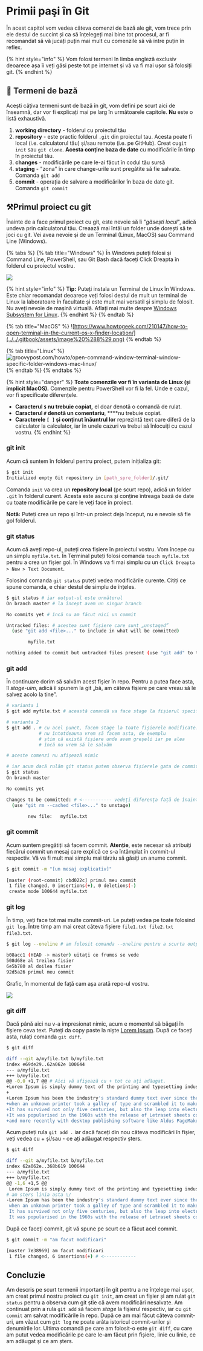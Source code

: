 # Primii paşi în Git

În acest capitol vom vedea câteva comenzi de bază ale git, vom trece prin ele destul de succint și ca să înțelegeți mai bine tot procesul, ar fi recomandat să vă jucați puțin mai mult cu comenzile să vă intre puțin în reflex.

{% hint style="info" %}
Vom folosi termeni în limba engleză exclusiv deoarece așa îi veți găsi peste tot pe internet și vă va fi mai ușor să folosiți git.
{% endhint %}

## 🚩 Termeni de bază

Acești câțiva termeni sunt de bază în git, vom defini pe scurt aici de înseamnă, dar vor fi explicați mai pe larg în următoarele capitole. **Nu** este o listă exhaustivă.

1. **working directory** - folderul cu proiectul tău
2. **repository** - este practic folderul `.git` din proiectul tau. Acesta poate fi local \(i.e. calculatorul tău\) și/sau remote \(i.e. pe GitHub\). Creat cu`git init` sau `git clone`.  **Acesta conține baza de date** cu modificările în timp în proiectul tău.
3. **changes** - modificările pe care le-ai făcut în codul tău sursă
4. **staging** - "zona" în care change-urile sunt pregătite să fie salvate. Comanda `git add`
5. **commit** - operația de salvare a modificărilor în baza de date git. Comanda `git commit`

## ⚒Primul proiect cu git

Înainte de a face primul proiect cu git, este nevoie să îi "_găsești locul_", adică undeva prin calculatorul tău. Creaază mai întâi un folder unde dorești să te joci cu git. Vei avea nevoie și de un Terminal \(Linux, MacOS\) sau Command Line \(Windows\).

{% tabs %}
{% tab title="Windows" %}
În Windows puteți folosi și Command Line, PowerShell, sau Git Bash dacă faceți Click Dreapta în folderul cu proiectul vostru.

![](../../.gitbook/assets/image%20%287%29.png)

{% hint style="info" %}
**Tip:** Puteți instala un Terminal de Linux în Windows. Este chiar recomandat deoarece veți folosi destul de mult un terminal de Linux la laboratoare în facultate și este mult mai versatil și simplu de folosit. Nu aveți nevoie de mașină virtuală. Aflați mai multe despre [Windows Subsystem for Linux](https://devblogs.microsoft.com/commandline/an-in-depth-tutorial-on-linux-development-on-windows-with-wsl-and-visual-studio-code/).
{% endhint %}
{% endtab %}

{% tab title="MacOS" %}
![https://www.howtogeek.com/210147/how-to-open-terminal-in-the-current-os-x-finder-location/](../../.gitbook/assets/image%20%288%29.png)
{% endtab %}

{% tab title="Linux" %}
![groovypost.com/howto/open-command-window-terminal-window-specific-folder-windows-mac-linux/](../../.gitbook/assets/image%20%286%29.png)
{% endtab %}
{% endtabs %}

{% hint style="danger" %}
**Toate comenzile vor fi în varianta de Linux \(și implicit MacOS\).** Comenzile pentru PowerShell vor fi la fel. Unde e cazul, vor fi specificate diferențele.

* **Caracterul `$` nu trebuie copiat,** el doar denotă o comandă de rulat.
* **Caracterul `#` denotă un comentariu**, ****nu trebuie copiat.
* **Caracterele `[ ]` și conținut înăuntrul lor** reprezintă text care diferă de la calculator la calculator, iar în unele cazuri va trebui să înlocuiți cu cazul vostru.
{% endhint %}

### git init

Acum că suntem în folderul pentru proiect, putem inițializa git:

```bash
$ git init
Initialized empty Git repository in [path_spre_folder]/.git/
```

Comanda `init` va crea un **repository local** \(pe scurt repo\), adică un folder `.git` în folderul curent. Acesta este ascuns și conține întreaga bază de date cu toate modificările pe care le veți face în proiect.

**Notă:** Puteți crea un repo și într-un proiect deja început, nu e nevoie să fie gol folderul.

### git status

Acum că aveți repo-ul, puteți crea fișiere în proiectul vostru. Vom începe cu un simplu `myfile.txt`. În Terminal puteți folosi comanda `touch myfile.txt` pentru a crea un fișier gol. În Windows va fi mai simplu cu un `Click Dreapta > New > Text Document`.

Folosind comanda `git status` puteți vedea modificările curente. Citiți ce spune comanda, e chiar destul de simplu de înțeles.

```bash
$ git status # iar output-ul este următorul
On branch master # la încept avem un singur branch

No commits yet # încă nu am făcut nici un commit

Untracked files: # acestea sunt fișiere care sunt „unstaged”
  (use "git add <file>..." to include in what will be committed)

        myfile.txt

nothing added to commit but untracked files present (use "git add" to track)
```

### git add

În continuare dorim să salvăm acest fișier în repo. Pentru a putea face asta, îl _stage-uim_, adică îi spunem la git „bă, am câteva fișiere pe care vreau să le salvez acolo la tine”.

```bash
# varianta 1
$ git add myfile.txt # această comandă va face stage la fișierul specificat.

# varianta 2
$ git add . # cu acel punct, facem stage la toate fișierele modificate.
            # nu întotdeauna vrem să facem asta, de exemplu
            # știm că există fișiere unde avem greșeli iar pe alea
            # încă nu vrem să le salvăm

# aceste comenzi nu afișează nimic

# iar acum dacă rulăm git status putem observa fișierele gata de commit
$ git status
On branch master

No commits yet

Changes to be committed: # <----------- vedeți diferența față de înainte
  (use "git rm --cached <file>..." to unstage)

        new file:   myfile.txt
```

### git commit

Acum suntem pregătiți să facem commit. **Atenție**, este necesar să atribuiți fiecărui commit un mesaj care explică ce s-a întâmplat în commit-ul respectiv. Vă va fi mult mai simplu mai târziu să găsiți un anume commit.

```bash
$ git commit -m "[un mesaj explicativ]"
 
[master (root-commit) cbd022c] primul meu commit
 1 file changed, 0 insertions(+), 0 deletions(-)
 create mode 100644 myfile.txt
```

### git log

În timp, veți face tot mai multe commit-uri. Le puteți vedea pe toate folosind `git log`. Între timp am mai creat câteva fișiere `file1.txt file2.txt file3.txt`.

```bash
$ git log --oneline # am folosit comanda --oneline pentru a scurta output-ul

b08acc1 (HEAD -> master) uitați ce frumos se vede
508d68e al treilea fisier
6e5b780 al doilea fisier
92d5a26 primul meu commit
```

Grafic, în momentul de față cam așa arată repo-ul vostru.

![](../../.gitbook/assets/image%20%283%29.png)

### git diff

Dacă până aici nu v-a impresionat nimic, acum e momentul să băgați în fișiere ceva text. Puteți da copy paste la niște [Lorem Ipsum](https://www.lipsum.com/). După ce faceți asta, rulați comanda `git diff`.

```bash
$ git diff

diff --git a/myfile.txt b/myfile.txt
index e69de29..62a062e 100644
--- a/myfile.txt
+++ b/myfile.txt
@@ -0,0 +1,7 @@ # Aici vă afișează cu + tot ce ați adăugat.
+Lorem Ipsum is simply dummy text of the printing and typesetting industry.
+
+Lorem Ipsum has been the industry's standard dummy text ever since the 1500s,
+when an unknown printer took a galley of type and scrambled it to make a type specimen book.
+It has survived not only five centuries, but also the leap into electronic typesetting, remaining essentially unchanged.
+It was popularised in the 1960s with the release of Letraset sheets containing Lorem Ipsum passages,
+and more recently with desktop publishing software like Aldus PageMaker including versions of Lorem Ipsum.
```

Acum puteți rula `git add .` iar dacă faceți din nou câteva modificări în fișier, veți vedea cu + și/sau - ce ați adăugat respectiv șters.

```bash
$ git diff

diff --git a/myfile.txt b/myfile.txt
index 62a062e..368b619 100644
--- a/myfile.txt
+++ b/myfile.txt
@@ -1,6 +1,5 @@
 Lorem Ipsum is simply dummy text of the printing and typesetting industry.
# am sters linia asta \/
-Lorem Ipsum has been the industry's standard dummy text ever since the 1500s,
 when an unknown printer took a galley of type and scrambled it to make a type specimen book.
 It has survived not only five centuries, but also the leap into electronic typesetting, remaining essentially unchanged.
 It was popularised in the 1960s with the release of Letraset sheets containing Lorem Ipsum passages,
```

După ce faceți commit, git vă spune pe scurt ce a făcut acel commit.

```bash
$ git commit -m "am facut modificari"

[master 7e38969] am facut modificari
 1 file changed, 6 insertions(+) # <------------
```

## Concluzie

Am descris pe scurt termenii importanți în git pentru a ne înțelege mai ușor, am creat primul nostru proiect cu `git init`, am creat un fișier și am rulat `git status` pentru a observa cum git știe că avem modificări nesalvate. Am continuat prin a rula `git add` să facem _stage_ la fișierul respectiv, iar cu `git commit` am salvat modificările în repo. După ce am mai făcut câteva commit-uri, am văzut cum `git log` ne poate arăta istoricul commit-urilor și denumirile lor. Ultima comandă pe care am folosit-o este `git diff`, cu care am putut vedea modificările pe care le-am făcut prin fișiere, linie cu linie, ce am adăugat și ce am șters.

